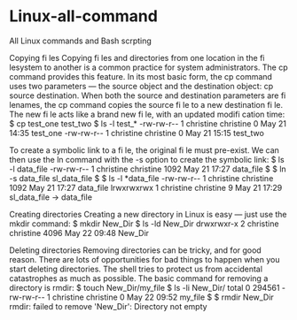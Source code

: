 # Linux-all-command
All Linux commands and Bash scrpting


Copying fi les
Copying fi les and directories from one location in the fi lesystem to another is a common
practice for system administrators. The cp command provides this feature.
In its most basic form, the cp command uses two parameters — the source object and the
destination object: cp source destination.
When both the source and destination parameters are fi lenames, the cp command
copies the source fi le to a new destination fi le. The new fi le acts like a brand new fi le, with
an updated modifi cation time:
$ cp test_one test_two
$ ls -l test_*
-rw-rw-r-- 1 christine christine 0 May 21 14:35 test_one
-rw-rw-r-- 1 christine christine 0 May 21 15:15 test_two


To create a symbolic link to a fi le, the original fi le must pre-exist. We can then use the ln
command with the -s option to create the symbolic link:
$ ls -l data_file
-rw-rw-r-- 1 christine christine 1092 May 21 17:27 data_file
$
$ ln -s data_file sl_data_file
$
$ ls -l *data_file
-rw-rw-r-- 1 christine christine 1092 May 21 17:27 data_file
lrwxrwxrwx 1 christine christine 9 May 21 17:29 sl_data_file -> data_file




Creating directories
Creating a new directory in Linux is easy — just use the mkdir command:
$ mkdir New_Dir
$ ls -ld New_Dir
drwxrwxr-x 2 christine christine 4096 May 22 09:48 New_Dir





Deleting directories
Removing directories can be tricky, and for good reason. There are lots of opportunities for
bad things to happen when you start deleting directories. The shell tries to protect us from
accidental catastrophes as much as possible. The basic command for removing a directory is
rmdir:
$ touch New_Dir/my_file
$ ls -li New_Dir/
total 0
294561 -rw-rw-r-- 1 christine christine 0 May 22 09:52 my_file
$
$ rmdir New_Dir
rmdir: failed to remove 'New_Dir': Directory not empty

